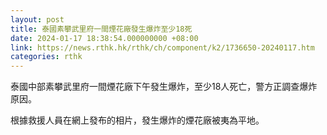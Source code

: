 ```yaml
---
layout: post
title: 泰國素攀武里府一間煙花廠發生爆炸至少18死
date: 2024-01-17 18:38:54.000000000 +08:00
link: https://news.rthk.hk/rthk/ch/component/k2/1736650-20240117.htm
categories: rthk
---
```


泰國中部素攀武里府一間煙花廠下午發生爆炸，至少18人死亡，警方正調查爆炸原因。

根據救援人員在網上發布的相片，發生爆炸的煙花廠被夷為平地。
